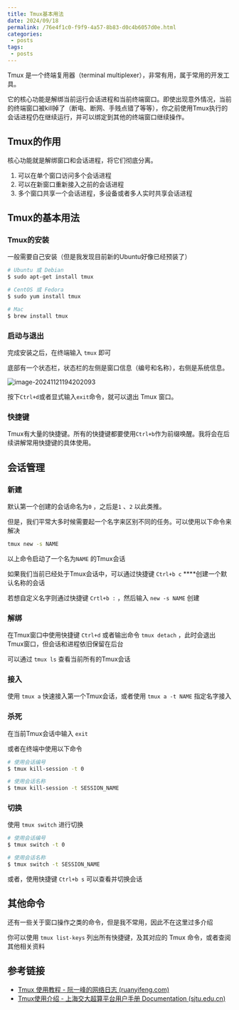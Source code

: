 ```yaml
---
title: Tmux基本用法
date: 2024/09/18
permalink: /76e4f1c0-f9f9-4a57-8b83-d0c4b6057d0e.html
categories:
 - posts
tags:
 - posts
---
```


Tmux 是一个终端复用器（terminal multiplexer），非常有用，属于常用的开发工具。

它的核心功能是解绑当前运行会话进程和当前终端窗口。即使出现意外情况，当前的终端窗口被kill掉了（断电、断网、手贱点错了等等），你之前使用Tmux执行的会话进程仍在继续运行，并可以绑定到其他的终端窗口继续操作。

## Tmux的作用

核心功能就是解绑窗口和会话进程，将它们彻底分离。

1. 可以在单个窗口访问多个会话进程
2. 可以在新窗口重新接入之前的会话进程
3. 多个窗口共享一个会话进程，多设备或者多人实时共享会话进程

## Tmux的基本用法

### Tmux的安装

一般需要自己安装（但是我发现目前新的Ubuntu好像已经预装了）

```bash
# Ubuntu 或 Debian
$ sudo apt-get install tmux

# CentOS 或 Fedora
$ sudo yum install tmux

# Mac
$ brew install tmux
```

### 启动与退出

完成安装之后，在终端输入 `tmux` 即可

底部有一个状态栏，状态栏的左侧是窗口信息（编号和名称），右侧是系统信息。

![image-20241121194202093](https://cdn.jsdelivr.net/gh/ghlcode/PicBed/img/image-20241121194202093.png)

按下`Ctrl+d`或者显式输入`exit`命令，就可以退出 Tmux 窗口。

### 快捷键

Tmux有大量的快捷键。所有的快捷键都要使用`Ctrl+b`作为前缀唤醒。我将会在后续讲解常用快捷键的具体使用。

## 会话管理

### 新建

默认第一个创建的会话命名为`0` ，之后是`1` 、`2` 以此类推。

但是，我们平常大多时候需要起一个名字来区别不同的任务。可以使用以下命令来解决

```bash
tmux new -s NAME
```

以上命令启动了一个名为`NAME` 的Tmux会话

如果我们当前已经处于Tmux会话中，可以通过快捷键 `Ctrl+b c` ****创建一个默认名称的会话

若想自定义名字则通过快捷键 `Crtl+b :` ，然后输入 `new -s NAME` 创建

### 解绑

在Tmux窗口中使用快捷键 `Ctrl+d`  或者输出命令 `tmux detach` ，此时会退出Tmux窗口，但会话和进程依旧保留在后台

可以通过 `tmux ls`  查看当前所有的Tmux会话

### 接入

使用 `tmux a`  快速接入第一个Tmux会话，或者使用 `tmux a -t NAME` 指定名字接入

### 杀死

在当前Tmux会话中输入 `exit` 

或者在终端中使用以下命令

```bash
# 使用会话编号
$ tmux kill-session -t 0

# 使用会话名称
$ tmux kill-session -t SESSION_NAME
```

### 切换

使用 `tmux switch`  进行切换

```bash
# 使用会话编号
$ tmux switch -t 0

# 使用会话名称
$ tmux switch -t SESSION_NAME
```

或者，使用快捷键 `Ctrl+b s` 可以查看并切换会话

## 其他命令

还有一些关于窗口操作之类的命令，但是我不常用，因此不在这里过多介绍

你可以使用 `tmux list-keys` 列出所有快捷键，及其对应的 Tmux 命令，或者查阅其他相关资料

## 参考链接

- [Tmux 使用教程 - 阮一峰的网络日志 (ruanyifeng.com)](https://www.ruanyifeng.com/blog/2019/10/tmux.html)
- [Tmux使用介绍 - 上海交大超算平台用户手册 Documentation (sjtu.edu.cn)](https://docs.hpc.sjtu.edu.cn/login/tmux.html)